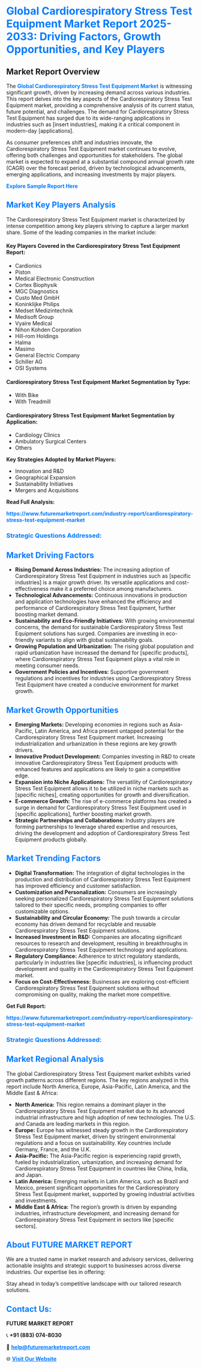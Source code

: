 <h1 style="color: #007BFF;">Global Cardiorespiratory Stress Test Equipment Market Report 2025-2033: Driving Factors, Growth Opportunities, and Key Players</h1>

<section id="overview">
<h2>Market Report Overview</h2>
<p>The <a href="https://www.futuremarketreport.com/industry-report/cardiorespiratory-stress-test-equipment-market" style="color: #007BFF; text-decoration: none;"><strong>Global Cardiorespiratory Stress Test Equipment Market</strong></a> is witnessing significant growth, driven by increasing demand across various industries. This report delves into the key aspects of the Cardiorespiratory Stress Test Equipment market, providing a comprehensive analysis of its current status, future potential, and challenges. The demand for Cardiorespiratory Stress Test Equipment has surged due to its wide-ranging applications in industries such as [insert industries], making it a critical component in modern-day [applications].</p>
<p>As consumer preferences shift and industries innovate, the Cardiorespiratory Stress Test Equipment market continues to evolve, offering both challenges and opportunities for stakeholders. The global market is expected to expand at a substantial compound annual growth rate (CAGR) over the forecast period, driven by technological advancements, emerging applications, and increasing investments by major players.</p>
</section>

<section id="overview">
<p><a href="https://www.futuremarketreport.com/request-sample/reportId=78767" style="color: #007BFF; text-decoration: none;"><strong>Explore Sample Report Here</strong></a></p>
</section>

<section id="key-players">
<h2 style="color: #007BFF;">Market Key Players Analysis</h2>
<p>The Cardiorespiratory Stress Test Equipment market is characterized by intense competition among key players striving to capture a larger market share. Some of the leading companies in the market include:</p>
<h4>Key Players Covered in the Cardiorespiratory Stress Test Equipment Report:</h4>
<ul><li>Cardionics</li><li>Piston</li><li>Medical Electronic Construction</li><li>Cortex Biophysik</li><li>MGC Diagnostics</li><li>Custo Med GmbH</li><li>Koninklijke Philips</li><li>Medset Medizintechnik</li><li>Medisoft Group</li><li>Vyaire Medical</li><li>Nihon Kohden Corporation</li><li>Hill-rom Holdings</li><li>Halma</li><li>Masimo</li><li>General Electric Company</li><li>Schiller AG</li><li>OSI Systems</li></ul>
<h4>Cardiorespiratory Stress Test Equipment Market Segmentation by Type:</h4>
<ul><li>With Bike</li><li>With Treadmill</li></ul>

<h4>Cardiorespiratory Stress Test Equipment Market Segmentation by Application:</h4>
<ul><li>Cardiology Clinics</li><li>Ambulatory Surgical Centers</li><li>Others</li></ul>
<p><strong>Key Strategies Adopted by Market Players:</strong></p>
<ul>
<li>Innovation and R&D</li>
<li>Geographical Expansion</li>
<li>Sustainability Initiatives</li>
<li>Mergers and Acquisitions</li>
</ul>
</section>

<section>
<p><strong>Read Full Analysis: </strong></p><a href="https://www.futuremarketreport.com/industry-report/cardiorespiratory-stress-test-equipment-market" style="color: #007BFF; text-decoration: none;"><strong>https://www.futuremarketreport.com/industry-report/cardiorespiratory-stress-test-equipment-market</strong></a>
<h3 style="color: #007BFF;">Strategic Questions Addressed:</h3>
</section>

<section id="driving-factors">
<h2 style="color: #007BFF;">Market Driving Factors</h2>
<ul>
<li><strong>Rising Demand Across Industries:</strong> The increasing adoption of Cardiorespiratory Stress Test Equipment in industries such as [specific industries] is a major growth driver. Its versatile applications and cost-effectiveness make it a preferred choice among manufacturers.</li>
<li><strong>Technological Advancements:</strong> Continuous innovations in production and application technologies have enhanced the efficiency and performance of Cardiorespiratory Stress Test Equipment, further boosting market demand.</li>
<li><strong>Sustainability and Eco-Friendly Initiatives:</strong> With growing environmental concerns, the demand for sustainable Cardiorespiratory Stress Test Equipment solutions has surged. Companies are investing in eco-friendly variants to align with global sustainability goals.</li>
<li><strong>Growing Population and Urbanization:</strong> The rising global population and rapid urbanization have increased the demand for [specific products], where Cardiorespiratory Stress Test Equipment plays a vital role in meeting consumer needs.</li>
<li><strong>Government Policies and Incentives:</strong> Supportive government regulations and incentives for industries using Cardiorespiratory Stress Test Equipment have created a conducive environment for market growth.</li>
</ul>
</section>

<section id="growth-opportunities">
<h2 style="color: #007BFF;">Market Growth Opportunities</h2>
<ul>
<li><strong>Emerging Markets:</strong> Developing economies in regions such as Asia-Pacific, Latin America, and Africa present untapped potential for the Cardiorespiratory Stress Test Equipment market. Increasing industrialization and urbanization in these regions are key growth drivers.</li>
<li><strong>Innovative Product Development:</strong> Companies investing in R&D to create innovative Cardiorespiratory Stress Test Equipment products with enhanced features and applications are likely to gain a competitive edge.</li>
<li><strong>Expansion into Niche Applications:</strong> The versatility of Cardiorespiratory Stress Test Equipment allows it to be utilized in niche markets such as [specific niches], creating opportunities for growth and diversification.</li>
<li><strong>E-commerce Growth:</strong> The rise of e-commerce platforms has created a surge in demand for Cardiorespiratory Stress Test Equipment used in [specific applications], further boosting market growth.</li>
<li><strong>Strategic Partnerships and Collaborations:</strong> Industry players are forming partnerships to leverage shared expertise and resources, driving the development and adoption of Cardiorespiratory Stress Test Equipment products globally.</li>
</ul>
</section>

<section id="trending-factors">
<h2 style="color: #007BFF;">Market Trending Factors</h2>
<ul>
<li><strong>Digital Transformation:</strong> The integration of digital technologies in the production and distribution of Cardiorespiratory Stress Test Equipment has improved efficiency and customer satisfaction.</li>
<li><strong>Customization and Personalization:</strong> Consumers are increasingly seeking personalized Cardiorespiratory Stress Test Equipment solutions tailored to their specific needs, prompting companies to offer customizable options.</li>
<li><strong>Sustainability and Circular Economy:</strong> The push towards a circular economy has driven demand for recyclable and reusable Cardiorespiratory Stress Test Equipment solutions.</li>
<li><strong>Increased Investment in R&D:</strong> Companies are allocating significant resources to research and development, resulting in breakthroughs in Cardiorespiratory Stress Test Equipment technology and applications.</li>
<li><strong>Regulatory Compliance:</strong> Adherence to strict regulatory standards, particularly in industries like [specific industries], is influencing product development and quality in the Cardiorespiratory Stress Test Equipment market.</li>
<li><strong>Focus on Cost-Effectiveness:</strong> Businesses are exploring cost-efficient Cardiorespiratory Stress Test Equipment solutions without compromising on quality, making the market more competitive.</li>
</ul>
</section>

<section>
<p><strong>Get Full Report: </strong></p><a href="https://www.futuremarketreport.com/industry-report/cardiorespiratory-stress-test-equipment-market" style="color: #007BFF; text-decoration: none;"><strong>https://www.futuremarketreport.com/industry-report/cardiorespiratory-stress-test-equipment-market</strong></a>
<h3 style="color: #007BFF;">Strategic Questions Addressed:</h3>
</section>


<section id="regional-analysis">
<h2 style="color: #007BFF;">Market Regional Analysis</h2>
<p>The global Cardiorespiratory Stress Test Equipment market exhibits varied growth patterns across different regions. The key regions analyzed in this report include North America, Europe, Asia-Pacific, Latin America, and the Middle East & Africa:</p>
<ul>
<li><strong>North America:</strong> This region remains a dominant player in the Cardiorespiratory Stress Test Equipment market due to its advanced industrial infrastructure and high adoption of new technologies. The U.S. and Canada are leading markets in this region.</li>
<li><strong>Europe:</strong> Europe has witnessed steady growth in the Cardiorespiratory Stress Test Equipment market, driven by stringent environmental regulations and a focus on sustainability. Key countries include Germany, France, and the U.K.</li>
<li><strong>Asia-Pacific:</strong> The Asia-Pacific region is experiencing rapid growth, fueled by industrialization, urbanization, and increasing demand for Cardiorespiratory Stress Test Equipment in countries like China, India, and Japan.</li>
<li><strong>Latin America:</strong> Emerging markets in Latin America, such as Brazil and Mexico, present significant opportunities for the Cardiorespiratory Stress Test Equipment market, supported by growing industrial activities and investments.</li>
<li><strong>Middle East & Africa:</strong> The region’s growth is driven by expanding industries, infrastructure development, and increasing demand for Cardiorespiratory Stress Test Equipment in sectors like [specific sectors].</li>
</ul>
</section>

<footer>
<h2 style="color: #007BFF;">About FUTURE MARKET REPORT</h2>
<p>We are a trusted name in market research and advisory services, delivering actionable insights and strategic support to businesses across diverse industries. Our expertise lies in offering:</p>

<p>Stay ahead in today’s competitive landscape with our tailored research solutions.</p>

<h2 style="color: #007BFF;">Contact Us:</h2>
<p><strong>FUTURE MARKET REPORT</strong></p>
<p>📞 <strong>+91 (883) 074-8030</strong></p>
<p>📧 <strong><a href="mailto:help@futuremarketreport.com" style="color: #007BFF;">help@futuremarketreport.com</a></strong></p>
<p>🌐 <strong><a href="https://www.futuremarketreport.com/" style="color: #007BFF;">Visit Our Website</a></strong></p>
</footer>